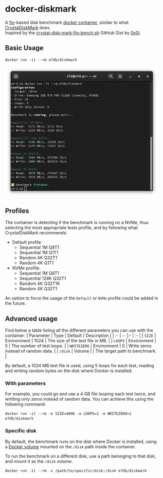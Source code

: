 # docker-diskmark

A [fio](https://github.com/axboe/fio)-based disk benchmark [docker container](https://hub.docker.com/r/e7db/diskmark), similar to what [CrystalDiskMark](https://crystalmark.info/en/software/crystaldiskmark/) does.  
Inspired by the [crystal-disk-mark-fio-bench.sh](https://gist.github.com/0x0I/35a3aa0f810acfddeddb7ff59c37f484) GitHub Gist by [0x0I](https://gist.github.com/0x0I).  

## Basic Usage

```
docker run -it --rm e7db/diskmark
```

![Docker DiskMark](assets/diskmark.png?raw=true "Docker DiskMark")

## Profiles

The container is detecting if the benchmark is running on a NVMe, thus selecting the most appropriate tests profile, and by following what CrystalDiskMark recommends:
- Default profile:
  - Sequential 1M Q8T1
  - Sequential 1M Q1T1
  - Random 4K Q32T1
  - Random 4K Q1T1
- NVMe profile:
  - Sequential 1M Q8T1
  - Sequential 128K Q32T1
  - Random 4K Q32T16
  - Random 4K Q32T1

An option to force the usage of the `Default` or `NVMe` profile could be added in the future.

## Advanced usage

Find below a table listing all the different parameters you can use with the container:
| Parameter            | Type        | Default | Description |
| :-                   | :-          |:-       | :- |
| `SIZE`               | Environment | 1024    | The size of the test file in MB. |
| `LOOPS`              | Environment | 5       | The number of test loops. |
| `WRITEZERO`          | Environment | 0       | Write zeros instead of random data. |
| `/disk`              | Volume      |         | The target path to benchmark. |

By default, a 1024 MB test file is used, using 5 loops for each test, reading and writing random bytes on the disk where Docker is installed.

### With parameters

For example, you could go and use a 4 GB file looping each test twice, and writting only zeros instead of random data. You can achieve this using the following command:  
```
docker run -it --rm -e SIZE=4096 -e LOOPS=2 -e WRITEZERO=1 e7db/diskmark
```
### Specific disk

By default, the benchmark runs on the disk where Docker is installed, using a [Docker volume](https://docs.docker.com/storage/volumes/) mounted on the `/disk` path inside the container.

To run the benchmark on a different disk, use a path belonging to that disk, and mount it as the `/disk` volume.
```
docker run -it --rm -v /path/to/specific/disk:/disk e7db/diskmark
```
